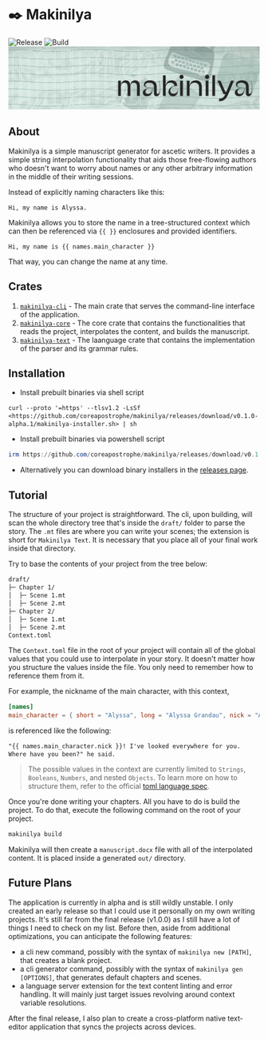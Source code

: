 
# ✒️ Makinilya

![Release](https://github.com/coreapostrophe/makinilya/actions/workflows/release.yml/badge.svg) ![Build](https://github.com/coreapostrophe/makinilya/actions/workflows/build.yml/badge.svg)
![Makinilya Cover](./assets/makinilya-cover.jpg)

## About

Makinilya is a simple manuscript generator for ascetic writers. It provides a simple string interpolation functionality that aids those free-flowing authors who doesn't want to worry about names or any other arbitrary information in the middle of their writing sessions.

Instead of explicitly naming characters like this:

```plaintext
Hi, my name is Alyssa.
```

Makinilya allows you to store the name in a tree-structured context which can then be referenced via `{{ }}` enclosures and provided identifiers.

```plaintext
Hi, my name is {{ names.main_character }}
```

That way, you can change the name at any time.

## Crates

1. [`makinilya-cli`](./makinilya-cli/) - The main crate that serves the command-line interface of the application.
2. [`makinilya-core`](./makinilya-core/) - The core crate that contains the functionalities that reads the project, interpolates the content, and builds the manuscript.
3. [`makinilya-text`](./makinilya-text/) - The laanguage crate that contains the implementation of the parser and its grammar rules.

## Installation

- Install prebuilt binaries via shell script

```shell
curl --proto '=https' --tlsv1.2 -LsSf <https://github.com/coreapostrophe/makinilya/releases/download/v0.1.0-alpha.1/makinilya-installer.sh> | sh
```

- Install prebuilt binaries via powershell script

```powershell
irm https://github.com/coreapostrophe/makinilya/releases/download/v0.1.0-alpha.1/makinilya-installer.ps1 | iex
```

- Alternatively you can download binary installers in the [releases page](https://github.com/coreapostrophe/makinilya/releases).

## Tutorial

The structure of your project is straightforward. The cli, upon building, will scan the whole directory tree that's inside the `draft/` folder to parse the story. The `.mt` files are where you can write your scenes; the extension is short for `Makinilya Text`. It is necessary that you place all of your final work inside that directory.

Try to base the contents of your project from the tree below:

```plaintext
draft/
├─ Chapter 1/
│  ├─ Scene 1.mt
│  ├─ Scene 2.mt
├─ Chapter 2/
│  ├─ Scene 1.mt
│  ├─ Scene 2.mt
Context.toml
```

The `Context.toml` file in the root of your project will contain all of the global values that you could use to interpolate in your story. It doesn't matter how you structure the values inside the file. You only need to remember how to reference them from it.

For example, the nickname of the main character, with this context,

```toml
[names]
main_character = { short = "Alyssa", long = "Alyssa Grandau", nick = "Aly" }

```

is referenced like the following:

```plaintext
"{{ names.main_character.nick }}! I've looked everywhere for you. Where have you been?" he said.
```

>The possible values in the context are currently limited to `Strings`, `Booleans`, `Numbers`, and nested `Objects`. To learn more on how to structure them, refer to the official [toml language spec](https://toml.io/en/v1.0.0).

Once you're done writing your chapters. All you have to do is build the project. To do that, execute the following command on the root of your project.

```bash
makinilya build
```

Makinilya will then create a `manuscript.docx` file with all of the interpolated content. It is placed inside a generated `out/` directory.

## Future Plans

The application is currently in alpha and is still wildly unstable. I only created an early release so that I could use it personally on my own writing projects. It's still far from the final release (v1.0.0) as I still have a lot of things I need to check on my list. Before then, aside from additional optimizations, you can anticipate the following features:

- a cli new command, possibly with the syntax of `makinilya new [PATH]`, that creates a blank project.
- a cli generator command, possibly with the syntax of `makinilya gen [OPTIONS]`, that generates default chapters and scenes.
- a language server extension for the text content linting and error handling. It will mainly just target issues revolving around context variable resolutions.

After the final release, I also plan to create a cross-platform native text-editor application that syncs the projects across devices.
